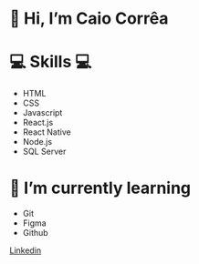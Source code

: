 # 👋 Hi, I’m Caio Corrêa

# 💻 Skills 💻
- HTML
- CSS
- Javascript
- React.js
- React Native
- Node.js
- SQL Server
  
# 🌱 I’m currently learning
- Git
- Figma
- Github

<a href="https://www.linkedin.com/in/caio-corr%C3%AAa-241ab5123/">Linkedin</a>


<!---
Caiiocorrea/Caiiocorrea is a ✨ special ✨ repository because its `README.md` (this file) appears on your GitHub profile.
You can click the Preview link to take a look at your changes.
--->
